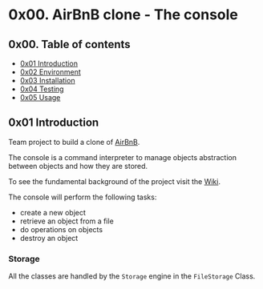 # 0x00. AirBnB clone - The console

## 0x00. Table of contents

* [0x01 Introduction](#0x01-introduction)
* [0x02 Environment](#0x02-environment)
* [0x03 Installation](#0x03-installation)
* [0x04 Testing](#0x04-testing)
* [0x05 Usage](#0x05-usage)

## 0x01 Introduction

Team project to build a clone of [AirBnB](https://www.airbnb.com/).

The console is a command interpreter to manage objects abstraction between objects and how they are stored.

To see the fundamental background of the project visit the [Wiki](https://github.com/ralexrivero/AirBnB_clone/wiki).

The console will perform the following tasks:

* create a new object
* retrieve an object from a file
* do operations on objects
* destroy an object

### Storage

All the classes are handled by the `Storage` engine in the `FileStorage` Class.
